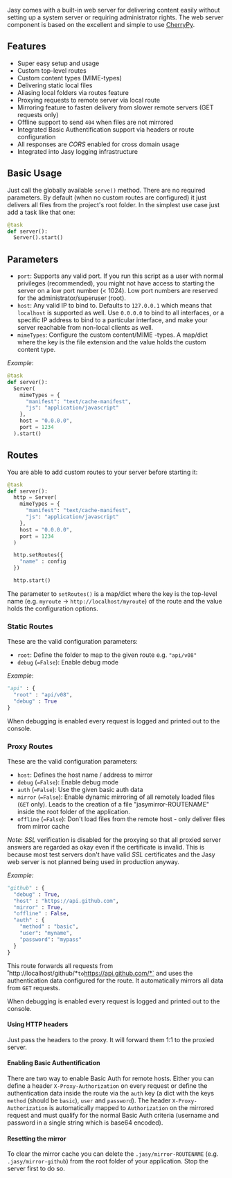 Jasy comes with a built-in web server for delivering content easily without setting up a system server or requiring administrator rights. The web server component is based on the excellent and simple to use [CherryPy](http://www.cherrypy.org).

## Features

* Super easy setup and usage
* Custom top-level routes
* Custom content types (MIME-types) 
* Delivering static local files
* Aliasing local folders via routes feature
* Proxying requests to remote server via local route
* Mirroring feature to fasten delivery from slower remote servers (GET requests only)
* Offline support to send `404` when files are not mirrored
* Integrated Basic Authentification support via headers or route configuration
* All responses are *CORS* enabled for cross domain usage
* Integrated into Jasy logging infrastructure

## Basic Usage

Just call the globally available `serve()` method. There are no required parameters. By default (when no custom routes are configured) it just delivers all files from the project's root folder. In the simplest use case just add a task like that one:

```python
@task
def server():
  Server().start()
```

## Parameters

* `port`: Supports any valid port. If you run this script as a user with normal privileges (recommended), you might not have access to starting the server on a low port number (< 1024). Low port numbers are reserved for the administrator/superuser (root).
* `host`: Any valid IP to bind to. Defaults to `127.0.0.1` which means that `localhost` is supported as well. Use `0.0.0.0` to bind to all interfaces, or a specific IP address to bind to a particular interface, and make your server reachable from non-local clients as well.
* `mimeTypes`: Configure the custom content/MIME -types. A map/dict where the key is the file extension and the value holds the custom content type.

*Example*:

```python
@task
def server():
  Server(
    mimeTypes = {
      "manifest": "text/cache-manifest",
      "js": "application/javascript"
    }, 
    host = "0.0.0.0", 
    port = 1234
  ).start()
```


## Routes

You are able to add custom routes to your server before starting it:

```python
@task
def server():
  http = Server(
    mimeTypes = {
      "manifest": "text/cache-manifest",
      "js": "application/javascript"
    }, 
    host = "0.0.0.0", 
    port = 1234
  )

  http.setRoutes({
    "name" : config
  })

  http.start()
```

The parameter to `setRoutes()` is a map/dict where the key is the top-level name (e.g. `myroute` → `http://localhost/myroute`) of the route and the value holds the configuration options.


### Static Routes

These are the valid configuration parameters:

* `root`: Define the folder to map to the given route e.g. `"api/v08"`
* `debug` (`=False`): Enable debug mode

*Example*:

```python
"api" : {
  "root" : "api/v08",
  "debug" : True
}
```

When debugging is enabled every request is logged and printed out to the console.

### Proxy Routes

These are the valid configuration parameters:

* `host`: Defines the host name / address to mirror
* `debug` (`=False`): Enable debug mode
* `auth` (`=False`): Use the given basic auth data
* `mirror` (`=False`): Enable dynamic mirroring of all remotely loaded files (`GET` only). Leads to the creation of a file "jasymirror-ROUTENAME" inside the root folder of the application.
* `offline` (`=False`): Don't load files from the remote host - only deliver files from mirror cache

*Note*: *SSL* verification is disabled for the proxying so that all proxied server answers are regarded as okay even if the certificate is invalid. This is because most test servers don't have valid *SSL* certificates and the Jasy web server is not planned being used in production anyway.

*Example:*

```python
"github" : {
  "debug" : True,
  "host" : "https://api.github.com",
  "mirror" : True,
  "offline" : False,
  "auth" : {
    "method" : "basic",
    "user": "myname",
    "password": "mypass"
  }
}
```

This route forwards all requests from ˚http://localhost/github/*` to `https://api.github.com/*` and uses the authentication data configured for the route. It automatically mirrors all data from `GET` requests.

When debugging is enabled every request is logged and printed out to the console.


#### Using HTTP headers

Just pass the headers to the proxy. It will forward them 1:1 to the proxied server.


#### Enabling Basic Authentification

There are two way to enable Basic Auth for remote hosts. Either you can define a header `X-Proxy-Authorization` on every request or define the authentication data inside the route via the `auth` key (a dict with the keys `method` (should be `basic`), `user` and `password`). The header `X-Proxy-Authorization` is automatically mapped to `Authorization` on the mirrored request and must qualify for the normal Basic Auth criteria (username and password in a single string which is base64 encoded).


#### Resetting the mirror

To clear the mirror cache you can delete the `.jasy/mirror-ROUTENAME` (e.g. `.jasy/mirror-github`) from the root folder of your application. Stop the server first to do so.